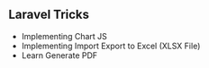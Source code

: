 ## Laravel Tricks

   - Implementing Chart JS
   - Implementing Import Export to Excel (XLSX File)
   - Learn Generate PDF
